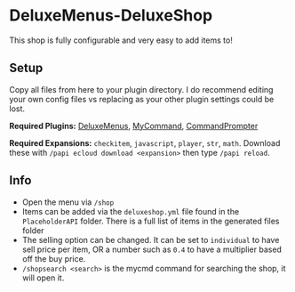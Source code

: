 # DeluxeMenus-DeluxeShop

This shop is fully configurable and very easy to add items to!

## Setup
Copy all files from here to your plugin directory. I do recommend editing your own config files vs replacing as your other plugin settings could be lost.

**Required Plugins:** [DeluxeMenus](https://www.spigotmc.org/resources/deluxemenus.11734/), [MyCommand](https://www.spigotmc.org/resources/mycommand.22272/), [CommandPrompter](https://www.spigotmc.org/resources/commandprompter.47772/)

**Required Expansions:**  `checkitem`, `javascript`, `player`, `str`, `math`.
Download these with `/papi ecloud download <expansion>` then type `/papi reload`.

## Info
 - Open the menu via `/shop`
 - Items can be added via the `deluxeshop.yml` file found in the `PlaceholderAPI` folder. There is a full list of items in the generated files folder
 - The selling option can be changed. It can be set to `individual` to have sell price per item, OR a number such as `0.4` to have a multiplier based off the buy price.
 - `/shopsearch <search>` is the mycmd command for searching the shop, it will open it.